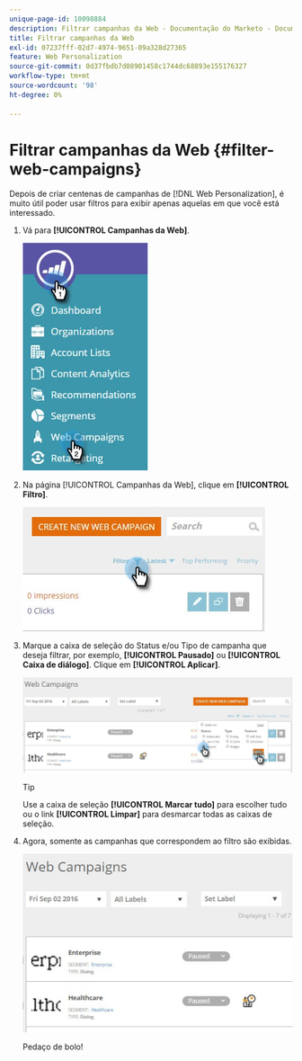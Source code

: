 ```yaml
---
unique-page-id: 10098884
description: Filtrar campanhas da Web - Documentação do Marketo - Documentação do produto
title: Filtrar campanhas da Web
exl-id: 07237fff-02d7-4974-9651-09a328d27365
feature: Web Personalization
source-git-commit: 0d37fbdb7d08901458c1744dc68893e155176327
workflow-type: tm+mt
source-wordcount: '98'
ht-degree: 0%

---
```


# Filtrar campanhas da Web {#filter-web-campaigns}

Depois de criar centenas de campanhas de [!DNL Web Personalization], é muito útil poder usar filtros para exibir apenas aquelas em que você está interessado.

1. Vá para **[!UICONTROL Campanhas da Web]**.

   ![](assets/web-campaigns-hand-8.jpg)

1. Na página [!UICONTROL Campanhas da Web], clique em **[!UICONTROL Filtro]**.

   ![](assets/web-campaigns-page-filter-hand.jpg)

1. Marque a caixa de seleção do Status e/ou Tipo de campanha que deseja filtrar, por exemplo, **[!UICONTROL Pausado]** ou **[!UICONTROL Caixa de diálogo]**. Clique em **[!UICONTROL Aplicar]**.

   ![](assets/web-campaigns-filters-hands.jpg)

   >[!TIP]
   >
   >Use a caixa de seleção **[!UICONTROL Marcar tudo]** para escolher tudo ou o link **[!UICONTROL Limpar]** para desmarcar todas as caixas de seleção.

1. Agora, somente as campanhas que correspondem ao filtro são exibidas.

   ![](assets/web-campaigns-filter-only-paused.jpg)

   Pedaço de bolo!
